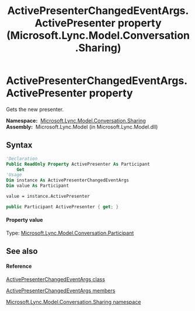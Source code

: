 ﻿---
title: ActivePresenterChangedEventArgs.ActivePresenter property  (Microsoft.Lync.Model.Conversation.Sharing)
TOCTitle: 'ActivePresenter property '
ms:assetid: P:Microsoft.Lync.Model.Conversation.Sharing.ActivePresenterChangedEventArgs.ActivePresenter_DI_3_UC_OCS14MrefLyncWPF
ms:mtpsurl: https://msdn.microsoft.com/en-us/library/microsoft.lync.model.conversation.sharing.activepresenterchangedeventargs.activepresenter_di_3_uc_ocs14mreflyncwpf(v=office.15)
ms:contentKeyID: 48600854
ms.date: 07/28/2014
mtps_version: v=office.15
f1_keywords:
- Microsoft.Lync.Model.Conversation.Sharing.ActivePresenterChangedEventArgs.ActivePresenter
dev_langs:
- CSharp
- JScript
- VB
- other
---

# ActivePresenterChangedEventArgs.ActivePresenter property

Gets the new presenter.

**Namespace:**  [Microsoft.Lync.Model.Conversation.Sharing](microsoft-lync-model-conversation-sharing-namespace_2.md)  
**Assembly:**  Microsoft.Lync.Model (in Microsoft.Lync.Model.dll)

## Syntax

``` vb
'Declaration
Public ReadOnly Property ActivePresenter As Participant
    Get
'Usage
Dim instance As ActivePresenterChangedEventArgs
Dim value As Participant

value = instance.ActivePresenter
```

``` csharp
public Participant ActivePresenter { get; }
```

#### Property value

Type: [Microsoft.Lync.Model.Conversation.Participant](participant-class-microsoft-lync-model-conversation_2.md)  

## See also

#### Reference

[ActivePresenterChangedEventArgs class](activepresenterchangedeventargs-class-microsoft-lync-model-conversation-sharing_2.md)

[ActivePresenterChangedEventArgs members](activepresenterchangedeventargs-members-microsoft-lync-model-conversation-sharing_2.md)

[Microsoft.Lync.Model.Conversation.Sharing namespace](microsoft-lync-model-conversation-sharing-namespace_2.md)


